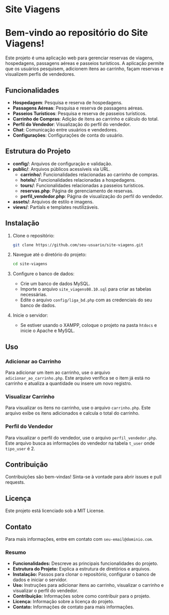 # Site Viagens
# Bem-vindo ao repositório do Site Viagens!

Este projeto é uma aplicação web para gerenciar reservas de viagens, hospedagens, passagens aéreas e passeios turísticos. A aplicação permite que os usuários pesquisem, adicionem itens ao carrinho, façam reservas e visualizem perfis de vendedores.

## Funcionalidades

- **Hospedagem**: Pesquisa e reserva de hospedagens.
- **Passagens Aéreas**: Pesquisa e reserva de passagens aéreas.
- **Passeios Turísticos**: Pesquisa e reserva de passeios turísticos.
- **Carrinho de Compras**: Adição de itens ao carrinho e cálculo do total.
- **Perfil do Vendedor**: Visualização do perfil do vendedor.
- **Chat**: Comunicação entre usuários e vendedores.
- **Configurações**: Configurações de conta do usuário.

## Estrutura do Projeto

- **config/**: Arquivos de configuração e validação.
- **public/**: Arquivos públicos acessíveis via URL.
   - **carrinho/**: Funcionalidades relacionadas ao carrinho de compras.
   - **hotels/**: Funcionalidades relacionadas a hospedagens.
   - **tours/**: Funcionalidades relacionadas a passeios turísticos.
   - **reservas.php**: Página de gerenciamento de reservas.
   - **perfil_vendedor.php**: Página de visualização do perfil do vendedor.
- **assets/**: Arquivos de estilo e imagens.
- **views/**: Partials e templates reutilizáveis.

## Instalação

1. Clone o repositório:
    ```bash
    git clone https://github.com/seu-usuario/site-viagens.git
    ```

2. Navegue até o diretório do projeto:
    ```bash
    cd site-viagens
    ```

3. Configure o banco de dados:
    - Crie um banco de dados MySQL.
    - Importe o arquivo `site_viagens08.10.sql` para criar as tabelas necessárias.
    - Edite o arquivo `config/liga_bd.php` com as credenciais do seu banco de dados.

4. Inicie o servidor:
    - Se estiver usando o XAMPP, coloque o projeto na pasta `htdocs` e inicie o Apache e MySQL.

## Uso

### Adicionar ao Carrinho
Para adicionar um item ao carrinho, use o arquivo `adicionar_ao_carrinho.php`. Este arquivo verifica se o item já está no carrinho e atualiza a quantidade ou insere um novo registro.

### Visualizar Carrinho
Para visualizar os itens no carrinho, use o arquivo `carrinho.php`. Este arquivo exibe os itens adicionados e calcula o total do carrinho.

### Perfil do Vendedor
Para visualizar o perfil do vendedor, use o arquivo `perfil_vendedor.php`. Este arquivo busca as informações do vendedor na tabela `t_user` onde `tipo_user` é 2.

## Contribuição

Contribuições são bem-vindas! Sinta-se à vontade para abrir issues e pull requests.

## Licença

Este projeto está licenciado sob a MIT License.

## Contato

Para mais informações, entre em contato com `seu-email@dominio.com`.

### Resumo

- **Funcionalidades:** Descreve as principais funcionalidades do projeto.
- **Estrutura do Projeto:** Explica a estrutura de diretórios e arquivos.
- **Instalação:** Passos para clonar o repositório, configurar o banco de dados e iniciar o servidor.
- **Uso:** Instruções para adicionar itens ao carrinho, visualizar o carrinho e visualizar o perfil do vendedor.
- **Contribuição:** Informações sobre como contribuir para o projeto.
- **Licença:** Informação sobre a licença do projeto.
- **Contato:** Informações de contato para mais informações.